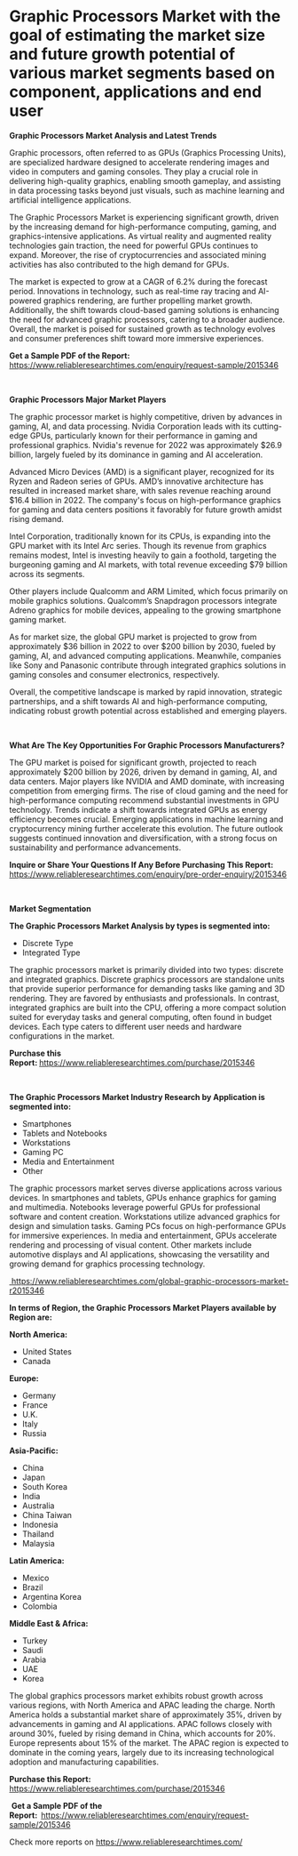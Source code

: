 <p><h1>Graphic Processors Market with the goal of estimating the market size and future growth potential of various market segments based on component, applications and end user</h1></p><p><strong>Graphic Processors Market Analysis and Latest Trends</strong></p>
<p><p>Graphic processors, often referred to as GPUs (Graphics Processing Units), are specialized hardware designed to accelerate rendering images and video in computers and gaming consoles. They play a crucial role in delivering high-quality graphics, enabling smooth gameplay, and assisting in data processing tasks beyond just visuals, such as machine learning and artificial intelligence applications.</p><p>The Graphic Processors Market is experiencing significant growth, driven by the increasing demand for high-performance computing, gaming, and graphics-intensive applications. As virtual reality and augmented reality technologies gain traction, the need for powerful GPUs continues to expand. Moreover, the rise of cryptocurrencies and associated mining activities has also contributed to the high demand for GPUs.</p><p>The market is expected to grow at a CAGR of 6.2% during the forecast period. Innovations in technology, such as real-time ray tracing and AI-powered graphics rendering, are further propelling market growth. Additionally, the shift towards cloud-based gaming solutions is enhancing the need for advanced graphic processors, catering to a broader audience. Overall, the market is poised for sustained growth as technology evolves and consumer preferences shift toward more immersive experiences.</p></p>
<p><strong>Get a Sample PDF of the Report:&nbsp;</strong> <a href="https://www.reliableresearchtimes.com/enquiry/request-sample/2015346?utm_campaign=2131&utm_medium=2&utm_source=Github&utm_content=ia&utm_term=11022025&utm_id=graphic-processors">https://www.reliableresearchtimes.com/enquiry/request-sample/2015346</a></p>
<p>&nbsp;</p>
<p><strong>Graphic Processors Major Market Players</strong></p>
<p><p>The graphic processor market is highly competitive, driven by advances in gaming, AI, and data processing. Nvidia Corporation leads with its cutting-edge GPUs, particularly known for their performance in gaming and professional graphics. Nvidia's revenue for 2022 was approximately $26.9 billion, largely fueled by its dominance in gaming and AI acceleration.</p><p>Advanced Micro Devices (AMD) is a significant player, recognized for its Ryzen and Radeon series of GPUs. AMD’s innovative architecture has resulted in increased market share, with sales revenue reaching around $16.4 billion in 2022. The company's focus on high-performance graphics for gaming and data centers positions it favorably for future growth amidst rising demand.</p><p>Intel Corporation, traditionally known for its CPUs, is expanding into the GPU market with its Intel Arc series. Though its revenue from graphics remains modest, Intel is investing heavily to gain a foothold, targeting the burgeoning gaming and AI markets, with total revenue exceeding $79 billion across its segments.</p><p>Other players include Qualcomm and ARM Limited, which focus primarily on mobile graphics solutions. Qualcomm’s Snapdragon processors integrate Adreno graphics for mobile devices, appealing to the growing smartphone gaming market.</p><p>As for market size, the global GPU market is projected to grow from approximately $36 billion in 2022 to over $200 billion by 2030, fueled by gaming, AI, and advanced computing applications. Meanwhile, companies like Sony and Panasonic contribute through integrated graphics solutions in gaming consoles and consumer electronics, respectively.</p><p>Overall, the competitive landscape is marked by rapid innovation, strategic partnerships, and a shift towards AI and high-performance computing, indicating robust growth potential across established and emerging players.</p></p>
<p>&nbsp;</p>
<p><strong>What Are The Key Opportunities For Graphic Processors Manufacturers?</strong></p>
<p><p>The GPU market is poised for significant growth, projected to reach approximately $200 billion by 2026, driven by demand in gaming, AI, and data centers. Major players like NVIDIA and AMD dominate, with increasing competition from emerging firms. The rise of cloud gaming and the need for high-performance computing recommend substantial investments in GPU technology. Trends indicate a shift towards integrated GPUs as energy efficiency becomes crucial. Emerging applications in machine learning and cryptocurrency mining further accelerate this evolution. The future outlook suggests continued innovation and diversification, with a strong focus on sustainability and performance advancements.</p></p>
<p><strong>Inquire or Share Your Questions If Any Before Purchasing This Report:</strong> <a href="https://www.reliableresearchtimes.com/enquiry/pre-order-enquiry/2015346?utm_campaign=2131&utm_medium=2&utm_source=Github&utm_content=ia&utm_term=11022025&utm_id=graphic-processors">https://www.reliableresearchtimes.com/enquiry/pre-order-enquiry/2015346</a></p>
<p>&nbsp;</p>
<p><strong>Market Segmentation</strong></p>
<p><strong>The Graphic Processors Market Analysis by types is segmented into:</strong></p>
<p><ul><li>Discrete Type</li><li>Integrated Type</li></ul></p>
<p><p>The graphic processors market is primarily divided into two types: discrete and integrated graphics. Discrete graphics processors are standalone units that provide superior performance for demanding tasks like gaming and 3D rendering. They are favored by enthusiasts and professionals. In contrast, integrated graphics are built into the CPU, offering a more compact solution suited for everyday tasks and general computing, often found in budget devices. Each type caters to different user needs and hardware configurations in the market.</p></p>
<p><strong>Purchase this Report:&nbsp;</strong><a href="https://www.reliableresearchtimes.com/purchase/2015346?utm_campaign=2131&utm_medium=2&utm_source=Github&utm_content=ia&utm_term=11022025&utm_id=graphic-processors">https://www.reliableresearchtimes.com/purchase/2015346</a></p>
<p>&nbsp;</p>
<p><strong>The Graphic Processors Market Industry Research by Application is segmented into:</strong></p>
<p><ul><li>Smartphones</li><li>Tablets and Notebooks</li><li>Workstations</li><li>Gaming PC</li><li>Media and Entertainment</li><li>Other</li></ul></p>
<p><p>The graphic processors market serves diverse applications across various devices. In smartphones and tablets, GPUs enhance graphics for gaming and multimedia. Notebooks leverage powerful GPUs for professional software and content creation. Workstations utilize advanced graphics for design and simulation tasks. Gaming PCs focus on high-performance GPUs for immersive experiences. In media and entertainment, GPUs accelerate rendering and processing of visual content. Other markets include automotive displays and AI applications, showcasing the versatility and growing demand for graphics processing technology.</p></p>
<p><a href="https://www.reliableresearchtimes.com/global-graphic-processors-market-r2015346?utm_campaign=2131&utm_medium=2&utm_source=Github&utm_content=ia&utm_term=11022025&utm_id=graphic-processors">&nbsp;https://www.reliableresearchtimes.com/global-graphic-processors-market-r2015346</a></p>
<p><strong>In terms of Region, the Graphic Processors Market Players available by Region are:</strong></p>
<p>
    <p> <strong> North America: </strong>
        <ul>
            <li>United States</li>
            <li>Canada</li>
        </ul>
        </p> 
    <p> <strong> Europe: </strong>
        <ul>
            <li>Germany</li>
            <li>France</li>
            <li>U.K.</li>
            <li>Italy</li>
            <li>Russia</li>
        </ul>
        </p> 
    <p> <strong> Asia-Pacific: </strong>
        <ul>
            <li>China</li>
            <li>Japan</li>
            <li>South Korea</li>
            <li>India</li>
            <li>Australia</li>
            <li>China Taiwan</li>
            <li>Indonesia</li>
            <li>Thailand</li>
            <li>Malaysia</li>
        </ul>
        </p> 
    <p> <strong> Latin America: </strong>
        <ul>
            <li>Mexico</li>
            <li>Brazil</li>
            <li>Argentina Korea</li>
            <li>Colombia</li>
        </ul>
        </p> 
    <p> <strong> Middle East & Africa: </strong>
        <ul>
            <li>Turkey</li>
            <li>Saudi</li>
            <li>Arabia</li>
            <li>UAE</li>
            <li>Korea</li>
        </ul>
    </p>
    </p>
<p><p>The global graphics processors market exhibits robust growth across various regions, with North America and APAC leading the charge. North America holds a substantial market share of approximately 35%, driven by advancements in gaming and AI applications. APAC follows closely with around 30%, fueled by rising demand in China, which accounts for 20%. Europe represents about 15% of the market. The APAC region is expected to dominate in the coming years, largely due to its increasing technological adoption and manufacturing capabilities.</p></p>
<p><strong>Purchase this Report: </strong><a href="https://www.reliableresearchtimes.com/purchase/2015346?utm_campaign=2131&utm_medium=2&utm_source=Github&utm_content=ia&utm_term=11022025&utm_id=graphic-processors">https://www.reliableresearchtimes.com/purchase/2015346</a></p>
<p>&nbsp;<strong>Get a Sample PDF of the Report:&nbsp;&nbsp;</strong><a href="https://www.reliableresearchtimes.com/enquiry/request-sample/2015346?utm_campaign=2131&utm_medium=2&utm_source=Github&utm_content=ia&utm_term=11022025&utm_id=graphic-processors">https://www.reliableresearchtimes.com/enquiry/request-sample/2015346</a></p>
<p><strong></strong></p>
<p>Check more reports on <a href="https://www.reliableresearchtimes.com/?utm_campaign=2131&utm_medium=2&utm_source=Github&utm_content=ia&utm_term=11022025&utm_id=graphic-processors">https://www.reliableresearchtimes.com/</a></p>